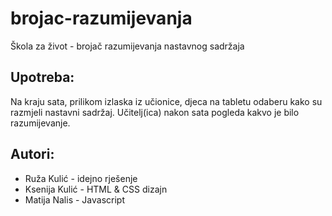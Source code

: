 # brojac-razumijevanja
Škola za život - brojač razumijevanja nastavnog sadržaja

## Upotreba:
Na kraju sata, prilikom izlaska iz učionice, djeca na tabletu odaberu kako su razmjeli nastavni sadržaj. 
Učitelj(ica) nakon sata pogleda kakvo je bilo razumijevanje.

## Autori:
- Ruža Kulić - idejno rješenje
- Ksenija Kulić - HTML & CSS dizajn
- Matija Nalis - Javascript
